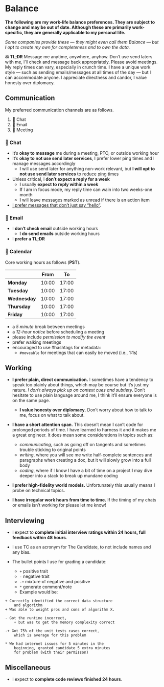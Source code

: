 # Balance

**The following are my work-life balance preferences. They are subject to change and may be out of date. Although these are primarily work-specific, they are generally applicable to my personal life.**

*Some companies provide these — they might even call them Balance — but I opt to create my own for completeness and to own the data.*

**⚖️ TL;DR** Message me anytime, anywhere, anyhow. Don’t use send laters with me, I’ll check and message back appropriately. Please avoid meetings. My reply times can vary, especially in crunch time. I have a unique work style — such as sending emails/messages at all times of the day — but I can accommodate anyone. I appreciate directness and candor, I value honesty over diplomacy. 


## Communication

My preferred communication channels are as follows.

1. 💬 Chat
2. 📩 Email
3. 📅 Meeting

### 💬 Chat

- It’s **okay to message** me during a meeting, PTO, or outside working hour
- It’s **okay to not use send later services**, I prefer lower ping times and I manage messages accordingly
	- I will use send later for anything non-work relevant, but **I will opt to not use send later services** to reduce ping times
- Unless critical, I **don’t expect a reply for a week**
	- I usually **expect to reply within a week**
	- If I am in focus mode, my reply time can wain into two weeks-one month
	- I will leave messages marked as unread if there is an action item
- [I prefer messages that don’t just say “hello”](https://nohello.net/).

### 📩 Email 

- I **don’t check email** outside working hours
	- I **do send emails** outside working hours
- I **prefer a TL;DR**

### 📅 Calendar

Core working hours as follows (**PST**).

|               | From | To     |
|---------------|-------|-------|
| **Monday**    | 10:00 | 17:00 |
| **Tuesday**   | 10:00 | 17:00 |
| **Wednesday** | 10:00 | 17:00 |
| **Thursday**  | 10:00 | 17:00 |
| **Friday**    | 10:00 | 17:00 |

- a *5 minute* break between meetings
- a *12-hour notice* before scheduling a meeting
- please include *permission to modify the event*
- prefer walking meetings
- encouraged to use \#hashtags for metadata:
	- `#moveable` for meetings that can easily be moved (i.e., 1:1s)


## Working

- **I prefer plain, direct communication.** I sometimes have a tendency to speak too plainly about things, which may be course but it’s just my nature. *I don’t always pick up on context cues and subtlety.* Don’t hesitate to use plain language around me, I think it’ll ensure everyone is on the same page.
	- **I value honesty over diplomacy.** Don’t worry about how to talk to me, focus on what to talk about.

- **I have a short attention span.** This doesn’t mean I can’t code for prolonged periods of time. I have learned to harness it and it makes me a great engineer. It does mean some considerations in topics such as:
	- *communicating*, such as going off on tangents and sometimes trouble sticking to original points
	- *writing*, where you will see me write half-complete sentences and paragraphs when creating a doc, but it will slowly grow into a full body
	- *coding*, where if I know I have a bit of time on a project I may dive deeper into a stack to break up mundane coding

- **I prefer high-fidelity world models.** Unfortunately this usually means I probe on technical topics.

- **I have irregular work hours from time to time.** If the timing of my chats or emails isn’t working for please let me know!

## Interviewing

- I expect to **complete initial interview ratings within 24 hours, full feedback within 48 hours**.
	
- I use TC as an acronym for The Candidate, to not include names and any bias.

- The bullet points I use for grading a candidate:
	- `+` positive trait
	- `-` negative trait
	- `-+` mixture of negative and positive
	- `*` generate comment/note
	- Example would be:

```
+ Correctly identified the correct data structure 
	and algorithm
+ Was able to weight pros and cons of algorithm X.

- Got the runtime incorrect,
	+ but was to get the memory complexity correct
	
-+ Got 75% of the unit tests cases correct, 
	which is average for this problem

* We had internet issues for 5 minutes in the
	beginning, granted candidate 5 extra minutes
	for problem (with their permisson)
```

## Miscellaneous

- I expect to **complete code reviews finished 24 hours**.
